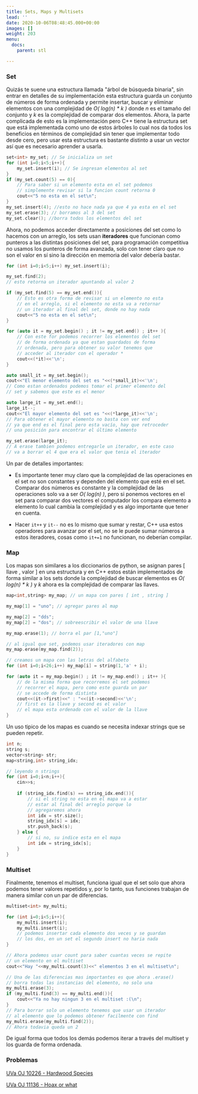 ```yaml
---
title: Sets, Maps y Multisets
lead: ''
date: 2020-10-06T08:48:45.000+00:00
images: []
weight: 203
menu:
  docs:
    parent: stl

---
```

### Set

Quizás te suene una estructura llamada "árbol de búsqueda binaria", sin entrar en detalles de su implementación esta estructura guarda un conjunto de números de forma ordenada y permite insertar, buscar y eliminar elementos con una complejidad de *O( log(n) \* k )* donde *n* es el tamaño del conjunto y *k* es la complejidad de comparar dos elementos. Ahora, la parte complicada de esto es la implementación pero C++ tiene la estructura set que está implementada como uno de estos árboles lo cual nos da todos los beneficios en términos de complejidad sin tener que implementar todo desde cero, pero usar esta estructura es bastante distinto a usar un vector así que es necesario aprender a usarla.

```c++
set<int> my_set; // Se inicializa un set
for (int i=0;i<5;i++){
	my_set.insert(i); // Se ingresan elementos al set
}
if (my_set.count(5) == 0){
	// Para saber si un elemento esta en el set podemos
	// simplemente revisar si la funcion count retorna 0
	cout<<"5 no esta en el set\n";
}
my_set.insert(4); //esto no hace nada ya que 4 ya esta en el set
my_set.erase(3); // borramos al 3 del set
my_set.clear(); //borra todos los elementos del set
```

Ahora, no podemos acceder directamente a posiciones del set como lo hacemos con un arreglo, los sets usan **iteradores** que funcionan como punteros a las distintas posiciones del set, para programación competitiva no usamos los punteros de forma avanzada, solo con tener claro que no son el valor en sí sino la dirección en memoria del valor debería bastar.

```c++
for (int i=0;i<5;i++) my_set.insert(i);

my_set.find(2);
// esto retorna un iterador apuntando al valor 2

if (my_set.find(5) == my_set.end()){
	// Esto es otra forma de revisar si un elemento no esta
	// en el arreglo, si el elemento no esta va a retornar
	// un iterador al final del set, donde no hay nada
	cout<<"5 no esta en el set\n";
}

for (auto it = my_set.begin() ; it != my_set.end() ; it++ ){
	// Con este for podemos recorrer los elementos del set
	// de forma ordenada ya que estan guardados de forma
	// ordenada, pero para obtener su valor tenemos que
	// acceder al iterador con el operador *
	cout<<(*it)<<'\n';
}

auto small_it = my_set.begin();
cout<<"El menor elemento del set es "<<(*small_it)<<'\n';
// Como estan ordenados podemos tomar el primer elemento del
// set y sabemos que este es el menor

auto large_it = my_set.end();
large_it--;
cout<<"El mayor elemento del set es "<<(*large_it)<<'\n';
// Para obtener el mayor elemento no basta con ver end
// ya que end es el final pero esta vacío, hay que retroceder
// una posición para encontrar el último elemento

my_set.erase(large_it);
// A erase tambien podemos entregarle un iterador, en este caso
// va a borrar el 4 que era el valor que tenia el iterador
```

Un par de detalles importantes:

- Es importante tener muy claro que la complejidad de las operaciones en el set no son constantes y dependen del elemento que esté en el set. Comparar dos números es constante y la complejidad de las operaciones solo va a ser *O( log(n) )*, pero si ponemos vectores en el set para comparar dos vectores el computador los compara elemento a elemento lo cual cambia la complejidad y es algo importante que tener en cuenta.

- Hacer ```it++``` y ```it--``` no es lo mismo que sumar y restar, C++ usa estos operadores para avanzar por el set, no se le puede sumar números a estos iteradores, cosas como ```it+=1``` no funcionan, no deberían compilar.

### Map

Los mapas son similares a los diccionarios de python, se asignan pares [ llave , valor ] en una estructura y en C++ estos están implementados de forma similar a los sets donde la complejidad de buscar elementos es *O( log(n) \* k )* y *k* ahora es la complejidad de comparar las llaves.

```c++
map<int,string> my_map; // un mapa con pares [ int , string ]

my_map[1] = "uno"; // agregar pares al map

my_map[2] = "dds"; 
my_map[2] = "dos"; // sobreescribir el valor de una llave

my_map.erase(1); // borra el par [1,"uno"]

// al igual que set, podemos usar iteradores con map
my_map.erase(my_map.find(2));

// creamos un mapa con las letras del alfabeto
for (int i=0;i<26;i++) my_map[i] = string(1,'a' + i);

for (auto it = my_map.begin() ; it != my_map.end() ; it++ ){
	// de la misma forma que recorremos el set podemos
	// recorrer el mapa, pero como este guarda un par
	// se accede de forma distinta
	cout<<(it->first)<<" : "<<(it->second)<<'\n';
	// first es la llave y second es el valor
	// el mapa esta ordenado con el valor de la llave
}
```

Un uso tipico de los mapas es cuando se necesita indexar strings que se pueden repetir.

```c++
int n;
string s;
vector<string> str;
map<string,int> string_idx;

// leyendo n strings
for (int i=0;i<n;i++){
	cin>>s;
	
	if (string_idx.find(s) == string_idx.end()){
		// si el string no esta en el mapa va a estar 
		// estar al final del arreglo porque lo
		// agregaremos ahora
		int idx = str.size();
		string_idx[s] = idx;
		str.push_back(s);
	} else {
		// si no, su indice esta en el mapa
		int idx = string_idx[s];
	}
}
```

### Multiset

Finalmente, tenemos el multiset, funciona igual que el set solo que ahora podemos tener valores repetidos y, por lo tanto, sus funciones trabajan de manera similar con un par de diferencias.

```c++
multiset<int> my_multi;

for (int i=0;i<5;i++){
	my_multi.insert(i);
	my_multi.insert(i);
	// podemos insertar cada elemento dos veces y se guardan
	// los dos, en un set el segundo insert no haria nada
}

// Ahora podemos usar count para saber cuantas veces se repite
// un elemento en el multiset
cout<<"Hay "<<my_multi.count(3)<<" elementos 3 en el multiset\n";

// Una de las diferencias mas importantes es que ahora .erase()
// borra todas las instancias del elemento, no solo una
my_multi.erase(3);
if (my_multi.find(3) == my_multi.end()){
	cout<<"Ya no hay ningun 3 en el multiset :(\n";
}
// Para borrar solo un elemento tenemos que usar un iterador
// al elemento que lo podemos obtener facilmente con find
my_multi.erase(my_multi.find(2));
// Ahora todavia queda un 2
```

De igual forma que todos los demás podemos iterar a través del multiset y los guarda de forma ordenada.

### Problemas

[UVa OJ 10226 - Hardwood Species](https://onlinejudge.org/index.php?option=com_onlinejudge&Itemid=8&category=24&page=show_problem&problem=1167)

[UVa OJ 11136 - Hoax or what](https://onlinejudge.org/index.php?option=com_onlinejudge&Itemid=8&category=24&page=show_problem&problem=2077)
                                   
